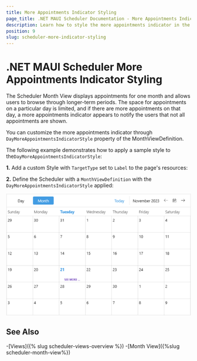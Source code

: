 ```yaml
---
title: More Appointments Indicator Styling
page_title: .NET MAUI Scheduler Documentation - More Appointments Indicator Styling
description: Learn how to style the more appointments indicator in the Month view of the Telerik .NET MAUI Scheduler control.
position: 9
slug: scheduler-more-indicator-styling
---
```


# .NET MAUI Scheduler More Appointments Indicator Styling

The Scheduler Month View displays appointments for one month and allows users to browse through longer-term periods. The space for appointments on a particular day is limited, and if there are more appointments on that day, a more appointments indicator appears to notify the users that not all appointments are shown.

You can customize the more appointments indicator through `DayMoreAppointmentsIndicatorStyle` property of the MonthViewDefinition.  

The following example demonstrates how to apply a sample style to the`DayMoreAppointmentsIndicatorStyle`:

**1.** Add a custom Style with `TargetType` set to `Label` to the page's resources:

<snippet id='scheduler-moreindicator-style'/>

**2.** Define the Scheduler with a `MonthViewDefinition` with the `DayMoreAppointmentsIndicatorStyle` applied:

<snippet id='scheduler-moreindicatorstyling-definition'/>

![.NET MAUI Scheduler More Appointments Indicator Styling](images/scheduler-moreindicator-styling.png)

## See Also

-[Views]({% slug scheduler-views-overview %})
-[Month View]({%slug scheduler-month-view%})
